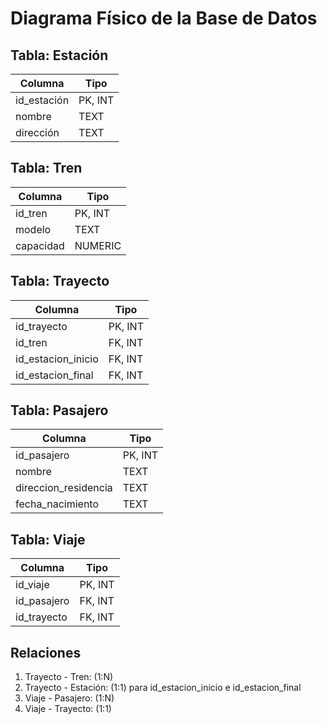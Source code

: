 # Diagrama Físico de la Base de Datos

## Tabla: Estación

| Columna      | Tipo    |
| ------------ | ------- |
| id_estación | PK, INT |
| nombre       | TEXT    |
| dirección   | TEXT    |

## Tabla: Tren

| Columna   | Tipo    |
| --------- | ------- |
| id_tren   | PK, INT |
| modelo    | TEXT    |
| capacidad | NUMERIC |

## Tabla: Trayecto

| Columna            | Tipo    |
| ------------------ | ------- |
| id_trayecto        | PK, INT |
| id_tren            | FK, INT |
| id_estacion_inicio | FK, INT |
| id_estacion_final  | FK, INT |

## Tabla: Pasajero

| Columna              | Tipo    |
| -------------------- | ------- |
| id_pasajero          | PK, INT |
| nombre               | TEXT    |
| direccion_residencia | TEXT    |
| fecha_nacimiento     | TEXT    |

## Tabla: Viaje

| Columna     | Tipo    |
| ----------- | ------- |
| id_viaje    | PK, INT |
| id_pasajero | FK, INT |
| id_trayecto | FK, INT |

## Relaciones

1. Trayecto - Tren: (1:N)
2. Trayecto - Estación: (1:1) para id_estacion_inicio e id_estacion_final
3. Viaje - Pasajero: (1:N)
4. Viaje - Trayecto: (1:1)
